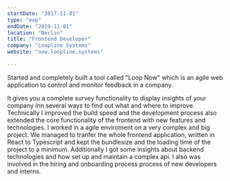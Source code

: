 ```yaml
---
startDate: "2017-11-01"
type: "exp"
endDate: "2019-11-01"
location: "Berlin"
title: "Frontend Developer"
company: "Loopline Systems"
website: "now.loopline.systems"

---
```

Started and completely built a tool called "Loop Now" which is an agile web application to control and monitor feedback in a company.

It gives you a complete survey functionality to display insights of your company inn several ways to find out what and where to improve.
Technically I improved the build speed and the development process also extended the core functionality of the frontend with new features and technologies.
I worked in a agile enviroment on a very complex and big project. We managed to tranfer the whole frontend application, written in React to Typescript and kept the bundlesize and the loading time of the project to a minimum. Additionally I  got some insights about backend technologies and how set up and maintain a complex api. I also was involved in the hiring and onboarding process process of new developers and interns.

 
